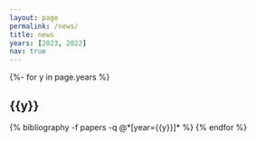 ```yaml
---
layout: page
permalink: /news/
title: news
years: [2023, 2022]
nav: true
---
```


<!-- _pages/news.md -->
<div class="publications">

{%- for y in page.years %}
  <h2 class="year">{{y}}</h2>
  {% bibliography -f papers -q @*[year={{y}}]* %}
{% endfor %}

</div>
